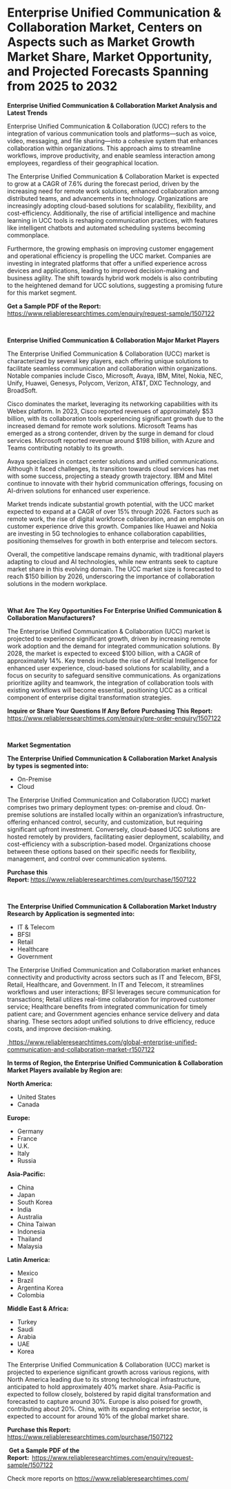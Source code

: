 <p><h1>Enterprise Unified Communication & Collaboration Market, Centers on Aspects such as Market Growth Market Share, Market Opportunity, and Projected Forecasts Spanning from 2025 to 2032</h1></p><p><strong>Enterprise Unified Communication & Collaboration Market Analysis and Latest Trends</strong></p>
<p><p>Enterprise Unified Communication & Collaboration (UCC) refers to the integration of various communication tools and platforms—such as voice, video, messaging, and file sharing—into a cohesive system that enhances collaboration within organizations. This approach aims to streamline workflows, improve productivity, and enable seamless interaction among employees, regardless of their geographical location.</p><p>The Enterprise Unified Communication & Collaboration Market is expected to grow at a CAGR of 7.6% during the forecast period, driven by the increasing need for remote work solutions, enhanced collaboration among distributed teams, and advancements in technology. Organizations are increasingly adopting cloud-based solutions for scalability, flexibility, and cost-efficiency. Additionally, the rise of artificial intelligence and machine learning in UCC tools is reshaping communication practices, with features like intelligent chatbots and automated scheduling systems becoming commonplace.</p><p>Furthermore, the growing emphasis on improving customer engagement and operational efficiency is propelling the UCC market. Companies are investing in integrated platforms that offer a unified experience across devices and applications, leading to improved decision-making and business agility. The shift towards hybrid work models is also contributing to the heightened demand for UCC solutions, suggesting a promising future for this market segment.</p></p>
<p><strong>Get a Sample PDF of the Report:&nbsp;</strong> <a href="https://www.reliableresearchtimes.com/enquiry/request-sample/1507122?utm_campaign=2720&utm_medium=2&utm_source=Github&utm_content=ia&utm_term=23032025&utm_id=enterprise-unified-communication-collaboration">https://www.reliableresearchtimes.com/enquiry/request-sample/1507122</a></p>
<p>&nbsp;</p>
<p><strong>Enterprise Unified Communication & Collaboration Major Market Players</strong></p>
<p><p>The Enterprise Unified Communication & Collaboration (UCC) market is characterized by several key players, each offering unique solutions to facilitate seamless communication and collaboration within organizations. Notable companies include Cisco, Microsoft, Avaya, IBM, Mitel, Nokia, NEC, Unify, Huawei, Genesys, Polycom, Verizon, AT&T, DXC Technology, and BroadSoft.</p><p>Cisco dominates the market, leveraging its networking capabilities with its Webex platform. In 2023, Cisco reported revenues of approximately $53 billion, with its collaboration tools experiencing significant growth due to the increased demand for remote work solutions. Microsoft Teams has emerged as a strong contender, driven by the surge in demand for cloud services. Microsoft reported revenue around $198 billion, with Azure and Teams contributing notably to its growth.</p><p>Avaya specializes in contact center solutions and unified communications. Although it faced challenges, its transition towards cloud services has met with some success, projecting a steady growth trajectory. IBM and Mitel continue to innovate with their hybrid communication offerings, focusing on AI-driven solutions for enhanced user experience.</p><p>Market trends indicate substantial growth potential, with the UCC market expected to expand at a CAGR of over 15% through 2026. Factors such as remote work, the rise of digital workforce collaboration, and an emphasis on customer experience drive this growth. Companies like Huawei and Nokia are investing in 5G technologies to enhance collaboration capabilities, positioning themselves for growth in both enterprise and telecom sectors.</p><p>Overall, the competitive landscape remains dynamic, with traditional players adapting to cloud and AI technologies, while new entrants seek to capture market share in this evolving domain. The UCC market size is forecasted to reach $150 billion by 2026, underscoring the importance of collaboration solutions in the modern workplace.</p></p>
<p>&nbsp;</p>
<p><strong>What Are The Key Opportunities For Enterprise Unified Communication & Collaboration Manufacturers?</strong></p>
<p><p>The Enterprise Unified Communication & Collaboration (UCC) market is projected to experience significant growth, driven by increasing remote work adoption and the demand for integrated communication solutions. By 2028, the market is expected to exceed $100 billion, with a CAGR of approximately 14%. Key trends include the rise of Artificial Intelligence for enhanced user experience, cloud-based solutions for scalability, and a focus on security to safeguard sensitive communications. As organizations prioritize agility and teamwork, the integration of collaboration tools with existing workflows will become essential, positioning UCC as a critical component of enterprise digital transformation strategies.</p></p>
<p><strong>Inquire or Share Your Questions If Any Before Purchasing This Report:</strong> <a href="https://www.reliableresearchtimes.com/enquiry/pre-order-enquiry/1507122?utm_campaign=2720&utm_medium=2&utm_source=Github&utm_content=ia&utm_term=23032025&utm_id=enterprise-unified-communication-collaboration">https://www.reliableresearchtimes.com/enquiry/pre-order-enquiry/1507122</a></p>
<p>&nbsp;</p>
<p><strong>Market Segmentation</strong></p>
<p><strong>The Enterprise Unified Communication & Collaboration Market Analysis by types is segmented into:</strong></p>
<p><ul><li>On-Premise</li><li>Cloud</li></ul></p>
<p><p>The Enterprise Unified Communication and Collaboration (UCC) market comprises two primary deployment types: on-premise and cloud. On-premise solutions are installed locally within an organization’s infrastructure, offering enhanced control, security, and customization, but requiring significant upfront investment. Conversely, cloud-based UCC solutions are hosted remotely by providers, facilitating easier deployment, scalability, and cost-efficiency with a subscription-based model. Organizations choose between these options based on their specific needs for flexibility, management, and control over communication systems.</p></p>
<p><strong>Purchase this Report:&nbsp;</strong><a href="https://www.reliableresearchtimes.com/purchase/1507122?utm_campaign=2720&utm_medium=2&utm_source=Github&utm_content=ia&utm_term=23032025&utm_id=enterprise-unified-communication-collaboration">https://www.reliableresearchtimes.com/purchase/1507122</a></p>
<p>&nbsp;</p>
<p><strong>The Enterprise Unified Communication & Collaboration Market Industry Research by Application is segmented into:</strong></p>
<p><ul><li>IT & Telecom</li><li>BFSI</li><li>Retail</li><li>Healthcare</li><li>Government</li></ul></p>
<p><p>The Enterprise Unified Communication and Collaboration market enhances connectivity and productivity across sectors such as IT and Telecom, BFSI, Retail, Healthcare, and Government. In IT and Telecom, it streamlines workflows and user interactions; BFSI leverages secure communication for transactions; Retail utilizes real-time collaboration for improved customer service; Healthcare benefits from integrated communication for timely patient care; and Government agencies enhance service delivery and data sharing. These sectors adopt unified solutions to drive efficiency, reduce costs, and improve decision-making.</p></p>
<p><a href="https://www.reliableresearchtimes.com/global-enterprise-unified-communication-and-collaboration-market-r1507122?utm_campaign=2720&utm_medium=2&utm_source=Github&utm_content=ia&utm_term=23032025&utm_id=enterprise-unified-communication-collaboration">&nbsp;https://www.reliableresearchtimes.com/global-enterprise-unified-communication-and-collaboration-market-r1507122</a></p>
<p><strong>In terms of Region, the Enterprise Unified Communication & Collaboration Market Players available by Region are:</strong></p>
<p>
    <p> <strong> North America: </strong>
        <ul>
            <li>United States</li>
            <li>Canada</li>
        </ul>
        </p> 
    <p> <strong> Europe: </strong>
        <ul>
            <li>Germany</li>
            <li>France</li>
            <li>U.K.</li>
            <li>Italy</li>
            <li>Russia</li>
        </ul>
        </p> 
    <p> <strong> Asia-Pacific: </strong>
        <ul>
            <li>China</li>
            <li>Japan</li>
            <li>South Korea</li>
            <li>India</li>
            <li>Australia</li>
            <li>China Taiwan</li>
            <li>Indonesia</li>
            <li>Thailand</li>
            <li>Malaysia</li>
        </ul>
        </p> 
    <p> <strong> Latin America: </strong>
        <ul>
            <li>Mexico</li>
            <li>Brazil</li>
            <li>Argentina Korea</li>
            <li>Colombia</li>
        </ul>
        </p> 
    <p> <strong> Middle East & Africa: </strong>
        <ul>
            <li>Turkey</li>
            <li>Saudi</li>
            <li>Arabia</li>
            <li>UAE</li>
            <li>Korea</li>
        </ul>
    </p>
    </p>
<p><p>The Enterprise Unified Communication & Collaboration (UCC) market is projected to experience significant growth across various regions, with North America leading due to its strong technological infrastructure, anticipated to hold approximately 40% market share. Asia-Pacific is expected to follow closely, bolstered by rapid digital transformation and forecasted to capture around 30%. Europe is also poised for growth, contributing about 20%. China, with its expanding enterprise sector, is expected to account for around 10% of the global market share.</p></p>
<p><strong>Purchase this Report: </strong><a href="https://www.reliableresearchtimes.com/purchase/1507122?utm_campaign=2720&utm_medium=2&utm_source=Github&utm_content=ia&utm_term=23032025&utm_id=enterprise-unified-communication-collaboration">https://www.reliableresearchtimes.com/purchase/1507122</a></p>
<p>&nbsp;<strong>Get a Sample PDF of the Report:&nbsp;&nbsp;</strong><a href="https://www.reliableresearchtimes.com/enquiry/request-sample/1507122?utm_campaign=2720&utm_medium=2&utm_source=Github&utm_content=ia&utm_term=23032025&utm_id=enterprise-unified-communication-collaboration">https://www.reliableresearchtimes.com/enquiry/request-sample/1507122</a></p>
<p><strong></strong></p>
<p>Check more reports on <a href="https://www.reliableresearchtimes.com/?utm_campaign=2720&utm_medium=2&utm_source=Github&utm_content=ia&utm_term=23032025&utm_id=enterprise-unified-communication-collaboration">https://www.reliableresearchtimes.com/</a></p>